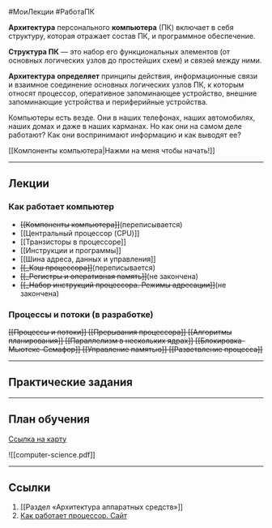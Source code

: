 #МоиЛекции #РаботаПК 

**Архитектура** персонального **компьютера** (ПК) включает в себя структуру, которая отражает состав ПК, и программное обеспечение. 

**Структура ПК** — это набор его функциональных элементов (от основных логических узлов до простейших схем) и связей между ними.

**Архитектура** **определяет** принципы действия, информационные связи и взаимное соединение основных логических узлов ПК, к которым относят процессор, оперативное запоминающее устройство, внешние запоминающие устройства и периферийные устройства.

Компьютеры есть везде. Они в наших телефонах, наших автомобилях, наших домах и даже в наших карманах. Но как они на самом деле работают? Как они воспринимают информацию и как выводят ее?

[[Компоненты компьютера|Нажми на меня чтобы начать!]]

---
## Лекции

### Как работает компьютер

- ~~[[Компоненты компьютера]]~~(переписывается)
- [[Центральный процессор (CPU)]]
- [[Транзисторы в процессоре]]
- [[Инструкции и программы]]
- [[Шина адреса, данных и управления]]
- ~~[[_Кэш процессора]]~~(переписывается)
- ~~[[_Регистры и оперативная память]]~~(не закончена)
- ~~[[_Набор инструкций процессора. Режимы адресации]]~~(не закончена)

### Процессы и потоки (в разработке)

~~[[Процессы и потоки]]
[[Прерывания процессора]]
[[Алгоритмы планирования]]
[[Параллелизм в нескольких ядрах]]
[[Блокировка-Мьютекс-Семафор]]
[[Управление памятью]]
[[Разветвление процесса]]~~

---
## Практические задания



---
## План обучения

[Ссылка на карту](https://roadmap.sh/computer-science)

![[computer-science.pdf]]

---
## Ссылки

1. [[Раздел «Архитектура аппаратных средств»]]
2. [Как работает процессор. Сайт](http://www.simplecpu.com/Binary.html)